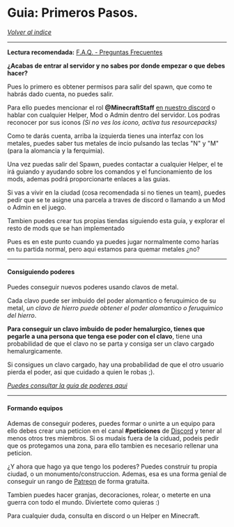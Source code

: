 # Guia: Primeros Pasos.

[*Volver al indice*](https://github.com/rudahee/SE-Guides/blob/main/Indice.md)

---

**Lectura recomendada:** [F.A.Q. - Preguntas Frecuentes](#)

**¿Acabas de entrar al servidor y no sabes por donde empezar o que debes hacer?** 

Pues lo primero es obtener permisos para salir del spawn, que como te habrás dado cuenta, no puedes salir.

Para ello puedes mencionar el rol **@MinecraftStaff** [en nuestro discord](discord.gg/elclubdelastormentas) o hablar con cualquier Helper, Mod o Admin dentro del servidor. Los podras reconocer por sus iconos *(Si no ves los icono, activa tus resourcepacks)*

Como te darás cuenta, arriba la izquierda tienes una interfaz con los metales, puedes saber tus metales de incio pulsando las teclas "N" y "M" (para la alomancia y la ferquimia). 

Una vez puedas salir del Spawn, puedes contactar a cualquier Helper, el te irá guiando y ayudando sobre los comandos y el funcionamiento de los mods, ademas podrá proporcionarte enlaces a las guias.

Si vas a vivir en la ciudad (cosa recomendada si no tienes un team), puedes pedir que se te asigne una parcela a traves de discord o llamando a un Mod o Admin en el juego.

Tambien puedes crear tus propias tiendas siguiendo esta guia, y explorar el resto de mods que se han implementado

Pues es en este punto cuando ya puedes jugar normalmente como harías en tu partida normal, pero aqui estamos para quemar metales ¿no? 

---

#### Consiguiendo poderes

Puedes conseguir nuevos poderes usando clavos de metal.

Cada clavo puede ser imbuido del poder alomantico o feruquimico de su metal, *un clavo de hierro puede obtener el poder alomantico o feruquimico del hierro*.

**Para conseguir un clavo imbuido de poder hemalurgico, tienes que pegarle a una persona que tenga ese poder con el clavo**, tiene una probabilidad de que el clavo no se parta y consiga ser un clavo cargado hemalurgicamente.

Si consigues un clavo cargado, hay una probabilidad de que el otro usuario pierda el poder, asi que cuidado a quien le robas ;).

[*Puedes consultar la guia de poderes aqui*](#)

----

#### Formando equipos

Ademas de conseguir poderes, puedes formar o unirte a un equipo para ello debes crear una peticion en el canal **#peticiones** de [Discord](discord.gg/elclubdelastormentas) y tener al menos otros tres miembros. Si os mudais fuera de la ciduad, podeis pedir que os protegamos una zona, para ello tambien es necesario rellenar una peticion.

¿Y ahora que hago ya que tengo los poderes? Puedes construir tu propia ciudad, o un monumento/construccion. Ademas, esa es una forma genial de conseguir un rango de [Patreon](https://www.patreon.com/scadrialedition) de forma gratuita.

Tambien puedes hacer granjas, decoraciones, rolear, o meterte en una guerra con todo el mundo. Diviertete como quieras :)

Para cualquier duda, consulta en discord o un Helper en Minecraft.
